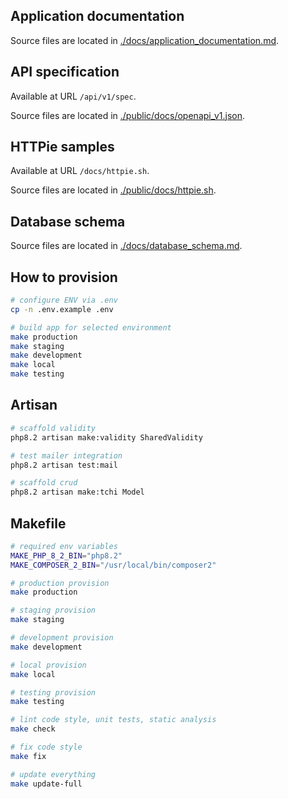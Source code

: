 ## Application documentation

Source files are located in [./docs/application_documentation.md](./docs/application_documentation.md).

## API specification

Available at URL `/api/v1/spec`.

Source files are located in [./public/docs/openapi_v1.json](./public/docs/openapi_v1.json).

## HTTPie samples

Available at URL `/docs/httpie.sh`.

Source files are located in [./public/docs/httpie.sh](./public/docs/httpie.sh).

## Database schema

Source files are located in [./docs/database_schema.md](./docs/database_schema.md).

## How to provision

```sh
# configure ENV via .env
cp -n .env.example .env

# build app for selected environment
make production
make staging
make development
make local
make testing
```

## Artisan

```sh
# scaffold validity
php8.2 artisan make:validity SharedValidity

# test mailer integration
php8.2 artisan test:mail

# scaffold crud
php8.2 artisan make:tchi Model
```

## Makefile

```sh
# required env variables
MAKE_PHP_8_2_BIN="php8.2"
MAKE_COMPOSER_2_BIN="/usr/local/bin/composer2"

# production provision
make production

# staging provision
make staging

# development provision
make development

# local provision
make local

# testing provision
make testing

# lint code style, unit tests, static analysis
make check

# fix code style
make fix

# update everything
make update-full
```

